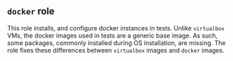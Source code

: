 ## `docker` role

This role installs, and configure docker instances in tests. Unlike
`virtualbox` VMs, the docker images used in tests are a generic base image. As
such, some packages, commonly installed during OS installation, are missing.
The role fixes these differences between `virtualbox` images and `docker`
images.
